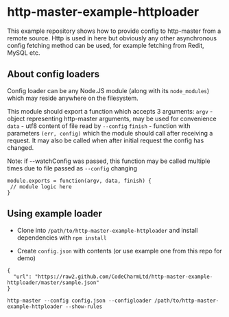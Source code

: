 http-master-example-httploader
==============================

This example repository shows how to provide config to http-master from a remote source. Http is used in here but obviously any other asynchronous config fetching method can be used, for example fetching from Redit, MySQL etc.

## About config loaders

Config loader can be any Node.JS module (along with its `node_modules`) which may reside anywhere on the filesystem.

This module should export a function which accepts 3 arguments:
`argv` - object representing http-master arguments, may be used for convenience
`data` - utf8 content of file read by `--config`
`finish` - function with parameters `(err, config)` which the module should call after receiving a request. It may also be called when after initial request the config has changed.

Note: if --watchConfig was passed, this function may be called multiple times due to file passed as `--config` changing
```
module.exports = function(argv, data, finish) {
 // module logic here
}
```

## Using example loader

* Clone into `/path/to/http-master-example-httploader` and install dependencies with `npm install`

* Create `config.json` with contents (or use example one from this repo for demo)
```
{
  "url": "https://raw2.github.com/CodeCharmLtd/http-master-example-httploader/master/sample.json"
}
```

`http-master --config config.json --configloader /path/to/http-master-example-httploader --show-rules`
